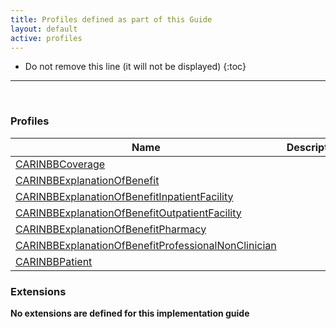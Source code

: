 ```yaml
---
title: Profiles defined as part of this Guide
layout: default
active: profiles
---
```


<!-- { :.no_toc } -->

<!-- TOC  the css styling for this is \pages\assets\css\project.css under 'markdown-toc'-->

* Do not remove this line (it will not be displayed)
{:toc}

<!-- end TOC -->

---
<br />

### Profiles

<table>
<thead>
<tr>
<th>Name</th>
<th>Description</th>
</tr>
</thead>
<tbody>
<tr>
<td><a href="StructureDefinition-carin-bb-Coverage.html">CARINBBCoverage</a></td>
<td></td>
</tr>
<tr>
<td><a href="StructureDefinition-CARIN-BB-ExplanationOfBenefit.html">CARINBBExplanationOfBenefit</a></td>
<td></td>
</tr>
<tr>
<td><a href="StructureDefinition-CARIN-BB-ExplanationOfBenefit-Inpatient-Facility.html">CARINBBExplanationOfBenefitInpatientFacility</a></td>
<td></td>
</tr>
<tr>
<td><a href="StructureDefinition-CARIN-BB-ExplanationOfBenefit-Outpatient-Facility.html">CARINBBExplanationOfBenefitOutpatientFacility</a></td>
<td></td>
</tr>
<tr>
<td><a href="StructureDefinition-CARIN-BB-ExplanationOfBenefit-Pharmacy.html">CARINBBExplanationOfBenefitPharmacy</a></td>
<td></td>
</tr>
<tr>
<td><a href="StructureDefinition-CARIN-BB-ExplanationOfBenefit-Professional-NonClinician.html">CARINBBExplanationOfBenefitProfessionalNonClinician</a></td>
<td></td>
</tr>
<tr>
<td><a href="StructureDefinition-CARINBBPatient.html">CARINBBPatient</a></td>
<td></td>
</tr>
</tbody>
</table>


### Extensions

**No extensions are defined for this implementation guide**

